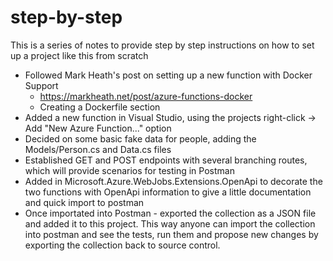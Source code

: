 # step-by-step

This is a series of notes to provide step by step instructions on how to set up a project like this from scratch

- Followed Mark Heath's post on setting up a new function with Docker Support
  - https://markheath.net/post/azure-functions-docker
  - Creating a Dockerfile section
- Added a new function in Visual Studio, using the projects right-click -> Add "New Azure Function..." option
- Decided on some basic fake data for people, adding the Models/Person.cs and Data.cs files
- Established GET and POST endpoints with several branching routes, which will provide scenarios for testing in Postman
- Added in Microsoft.Azure.WebJobs.Extensions.OpenApi to decorate the two functions with OpenApi information to give a little documentation and quick import to postman
- Once importated into Postman - exported the collection as a JSON file and added it to this project. This way anyone can import the collection into postman and see the tests, run them and propose new changes by exporting the collection back to source control.